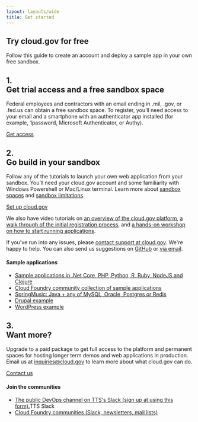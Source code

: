 ```yaml
---
layout: layouts/wide
title: Get started
---
```


<section class="usa-graphic-list usa-section usa-section--dark sign-up-intro">
<div class="grid-container maxw-desktop">
<div class="tablet:grid-col-7"  markdown="1">
<h1>Try cloud.gov for free</h1>

<p class="usa-intro">Follow this guide to create an account and deploy a sample app in your own free sandbox.</p>
</div>
<div class="tablet:grid-col">
</div>
</div>
</section>

<section class="usa-section padding-y-8">
<div class="grid-container maxw-desktop">
<div class="tablet:grid-col-7 usa-prose"  markdown="1">
<h2>1.<br />Get trial access and a free sandbox space</h2>

Federal employees and contractors with an email ending in .mil, .gov, or .fed.us can obtain a free sandbox space. To
register, you’ll need access to your email and a smartphone with an authenticator app installed (for example, 1password,
Microsoft Authenticator, or Authy).

<a href="https://account.fr.cloud.gov/signup" class="usa-button usa-button--big">Get access</a>

</div>
</div>
</section>

<section class="bg-accent-warm-light usa-section padding-y-8">
<div class="grid-container maxw-desktop grid-row">
<div class="tablet:grid-col-7 usa-prose"  markdown="1">
<h2>2.<br />Go build in your sandbox</h2>

Follow any of the tutorials to launch your own web application from your sandbox. You’ll need your cloud.gov account and
some familiarity with Windows Powershell or Mac/Linux terminal. Learn more about [sandbox spaces](/docs/pricing/free-limited-sandbox/) and [sandbox limitations](/docs/pricing/free-limited-sandbox/#sandbox-limitations).

<a href="https://account.fr.cloud.gov/signup" class="usa-button usa-button--big">Set up cloud.gov</a>

We also have video tutorials on <a href="https://www.youtube.com/watch?v=LKb0liZyepA&feature=emb_logo" target="_blank">
an overview of the cloud.gov
platform</a>, <a href="https://www.youtube.com/watch?v=ip8G_Rafb_c&feature=emb_logo" target="_blank">a walk through of
the initial registration process</a>,
and <a href="https://www.youtube.com/watch?v=G2J8dxSF0-I&feature=emb_logo" target="_blank">a hands-on workshop on how to
start running applications</a>.

If you've run into any issues, please [contact support at cloud.gov](mailto:support@cloud.gov). We're happy to help. You
can also send us suggestions on [GitHub](https://github.com/18F/cg-site/issues/new)
or [via email](mailto:inquiries@cloud.gov?subject=%5BSuggestion%5D%20&body=%0A%0A%0A%0ARefcode:%20quickstart).

</div>
<div class="tablet:grid-col-1"></div>
<div class="tablet:grid-col usa-prose usa-section--sidebar-links">
<h4>Sample applications</h4>
<ul>
        <li>
        <a href="{{ '/docs/getting-started/code-samples/' }}">Sample applications in .Net Core, PHP, Python, R, Ruby, NodeJS and Clojure</a>
        </li>
        <li>
        <a href="https://github.com/cloudfoundry-samples">Cloud Foundry community collection of sample applications</a>
        </li>
        <li>
        <a href="https://github.com/cloudfoundry-samples/spring-music">SpringMusic: Java + any of MySQL, Oracle, Postgres or Redis</a>
        </li>
        <li>
        <a href="https://github.com/18F/cf-ex-drupal">Drupal example</a>
        </li>
        <li>
        <a href="https://github.com/18F/cf-ex-wordpress">WordPress example</a>
        </li>
    </ul>
</div>
</div>
</section>

<section class="usa-section want-more">
<div class="grid-container maxw-desktop grid-row">
<div class="tablet:grid-col-7 usa-prose"  markdown="1">
<h2>3. <br />Want more?</h2>

Upgrade to a paid package to get full access to the platform and permanent
spaces for hosting longer term demos and web applications in production.
Email us at inquiries@cloud.gov to learn more about what cloud.gov
can do.

<a href="mailto:inquiries@cloud.gov?subject=%5BSuggestion%5D%20&body=%0A%0A%0A%0ARefcode:%20quickstart" class="usa-button usa-button--secondary usa-button--big">
Contact us</a>
</div>
<div class="tablet:grid-col-1"></div>
<div class="tablet:grid-col usa-prose usa-section--sidebar-links">
<h4>Join the communities</h4>
        <ul>
            <li>
            <a href="https://docs.google.com/forms/d/1vcsvQ64qt5mYNyVajcwtYDRMqEOyPzsXZBGM5c4_BD8/edit">The public DevOps channel on TTS's Slack (sign up at using this form).</a>TTS Slack
            </li>
            <li>
            <a href="https://www.cloudfoundry.org/community/">Cloud Foundry communities (Slack, newsletters, mail lists)</a>
            </li>
        </ul>
</div>
</div>
</section>

